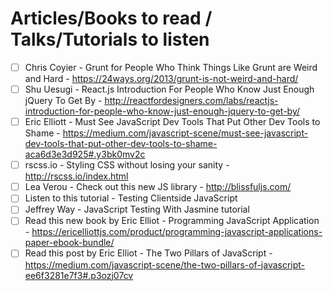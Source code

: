 # Articles/Books to read / Talks/Tutorials to listen

- [ ] Chris Coyier - Grunt for People Who Think Things Like Grunt are Weird and Hard - https://24ways.org/2013/grunt-is-not-weird-and-hard/
- [ ] Shu Uesugi - React.js Introduction For People Who Know Just Enough jQuery To Get By - http://reactfordesigners.com/labs/reactjs-introduction-for-people-who-know-just-enough-jquery-to-get-by/
- [ ] Eric Elliott - Must See JavaScript Dev Tools That Put Other Dev Tools to Shame - https://medium.com/javascript-scene/must-see-javascript-dev-tools-that-put-other-dev-tools-to-shame-aca6d3e3d925#.y3bk0mv2c
- [ ] rscss.io - Styling CSS without losing your sanity - http://rscss.io/index.html
- [ ] Lea Verou - Check out this new JS library - http://blissfuljs.com/
- [ ] Listen to this tutorial - Testing Clientside JavaScript
- [ ] Jeffrey Way - JavaScript Testing With Jasmine tutorial
- [ ] Read this new book by Eric Elliot - Programming JavaScript Application - https://ericelliottjs.com/product/programming-javascript-applications-paper-ebook-bundle/
- [ ] Read this post by Eric Elliot - The Two Pillars of JavaScript - https://medium.com/javascript-scene/the-two-pillars-of-javascript-ee6f3281e7f3#.p3ozj07cv
